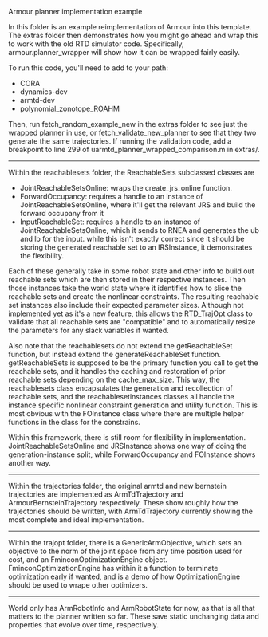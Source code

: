  Armour planner implementation example

In this folder is an example reimplementation of Armour into this template.
The extras folder then demonstrates how you might go ahead and wrap this to work with the old RTD simulator code.
Specifically, armour.planner_wrapper will show how it can be wrapped fairly easily.

To run this code, you'll need to add to your path:

- CORA
- dynamics-dev
- armtd-dev
- polynomial_zonotope_ROAHM

Then, run fetch_random_example_new in the extras folder to see just the wrapped planner in use, or fetch_validate_new_planner to see that they two generate the same trajectories.
If running the validation code, add a breakpoint to line 299 of uarmtd_planner_wrapped_comparison.m in extras/.

---

Within the reachablesets folder, the ReachableSets subclassed classes are

- JointReachableSetsOnline: wraps the create_jrs_online function.
- ForwardOccupancy: requires a handle to an instance of JointReachableSetsOnline, where it'll get the relevant JRS and build the forward occupany from it
- InputReachableSet: requires a handle to an instance of JointReachableSetsOnline, which it sends to RNEA and generates the ub and lb for the input. while this isn't exactly correct since it should be storing the generated reachable set to an IRSInstance, it demonstrates the flexibility.

Each of these generally take in some robot state and other info to build out reachable sets which are then stored in their respective instances.
Then those instances take the world state where it identifies how to slice the reachable sets and create the nonlinear constraints.
The resulting reachable set instances also include their expected parameter sizes.
Although not implemented yet as it's a new feature, this allows the RTD_TrajOpt class to validate that all reachable sets are "compatible" and to automatically resize the parameters for any slack variables if wanted.

Also note that the reachablesets do not extend the getReachableSet function, but instead extend the generateReachableSet function.
getReachableSets is supposed to be the primary function you call to get the reachable sets, and it handles the caching and restoration of prior reachable sets depending on the cache_max_size.
This way, the reachablesets class encapsulates the generation and recollection of reachable sets, and the reachablesetinstances classes all handle the instance specific nonlinear constraint generation and utility function.
This is most obvious with the FOInstance class where there are multiple helper functions in the class for the constrains.

Within this framework, there is still room for flexibility in implementation.
JointReachableSetsOnline and JRSInstance shows one way of doing the generation-instance split, while ForwardOccupancy and FOInstance shows another way.

---

Within the trajectories folder, the original armtd and new bernstein trajectories are implemented as ArmTdTrajectory and ArmourBernsteinTrajectory respectively.
These show roughly how the trajectories should be written, with ArmTdTrajectory currently showing the most complete and ideal implementation.

---

Within the trajopt folder, there is a GenericArmObjective, which sets an objective to the norm of the joint space from any time position used for cost, and an FminconOptimizationEngine object.
FminconOptimizationEngine has within it a function to terminate optimization early if wanted, and is a demo of how OptimizationEngine should be used to wrape other optimizers.

---

World only has ArmRobotInfo and ArmRobotState for now, as that is all that matters to the planner written so far.
These save static unchanging data and properties that evolve over time, respectively.